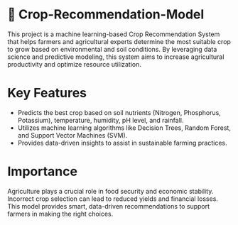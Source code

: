 # 🌱 Crop-Recommendation-Model
This project is a machine learning-based Crop Recommendation System that helps farmers and agricultural experts determine the most suitable crop to grow based on environmental and soil conditions. By leveraging data science and predictive modeling, this system aims to increase agricultural productivity and optimize resource utilization.

# Key Features 
- Predicts the best crop based on soil nutrients (Nitrogen, Phosphorus, Potassium), temperature, humidity, pH level, and rainfall.
- Utilizes machine learning algorithms like Decision Trees, Random Forest, and Support Vector Machines (SVM).
- Provides data-driven insights to assist in sustainable farming practices.

# Importance
Agriculture plays a crucial role in food security and economic stability. Incorrect crop selection can lead to reduced yields and financial losses. This model provides smart, data-driven recommendations to support farmers in making the right choices.
